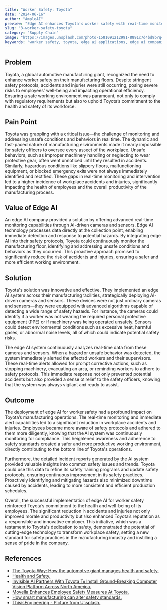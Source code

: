 ```yaml
---
title: "Worker Safety: Toyota"
date: "2024-06-16"
author: "AmpleAI"
preview: "Edge AI enhances Toyota's worker safety with real-time monitoring and hazard detection and reducing accidents. Key for edge AI applications."
slug: "3-worker-safety-toyota"
category: "Supply Chain"
image: "https://images.unsplash.com/photo-1581091212991-8891c7d4bd9b?q=80&w=2787&auto=format&fit=crop&ixlib=rb-4.0.3&ixid=M3wxMjA3fDB8MHxwaG90by1wYWdlfHx8fGVufDB8fHx8fA%3D%3D"
keywords: "worker safety, toyota, edge ai applications, edge ai companies"
---
```


## Problem
Toyota, a global automotive manufacturing giant, recognized the need to enhance worker safety on their manufacturing floors. Despite stringent safety protocols, accidents and injuries were still occurring, posing severe risks to employees’ well-being and impacting operational efficiency. Ensuring a safe working environment was paramount, not only to comply with regulatory requirements but also to uphold Toyota’s commitment to the health and safety of its workforce.

## Pain Point
Toyota was grappling with a critical issue—the challenge of monitoring and addressing unsafe conditions and behaviors in real time. The dynamic and fast-paced nature of manufacturing environments made it nearly impossible for safety officers to oversee every aspect of the workplace. Unsafe behaviors, such as improper machinery handling or neglecting to wear protective gear, often went unnoticed until they resulted in accidents. Similarly, hazardous conditions like slippery floors, malfunctioning equipment, or blocked emergency exits were not always immediately identified and rectified. These gaps in real-time monitoring and intervention led to a higher incidence of workplace accidents and injuries, significantly impacting the health of employees and the overall productivity of the manufacturing process.

## Value of Edge AI
An edge AI company provided a solution by offering advanced real-time monitoring capabilities through AI-driven cameras and sensors. Edge AI technology processes data directly at the collection point, enabling immediate detection and response to potential hazards. By integrating edge AI into their safety protocols, Toyota could continuously monitor the manufacturing floor, identifying and addressing unsafe conditions and behaviors as they occurred. This proactive approach promised to significantly reduce the risk of accidents and injuries, ensuring a safer and more efficient working environment.

## Solution
Toyota's solution was innovative and effective. They implemented an edge AI system across their manufacturing facilities, strategically deploying AI-driven cameras and sensors. These devices were not just ordinary cameras and sensors—they were equipped with advanced algorithms capable of detecting a wide range of safety hazards. For instance, the cameras could identify if a worker was not wearing the required personal protective equipment (PPE) or if machinery was being operated unsafely. Sensors could detect environmental conditions such as excessive heat, harmful gases, or abnormal noise levels, all of which could indicate potential safety risks.

The edge AI system continuously analyzes real-time data from these cameras and sensors. When a hazard or unsafe behavior was detected, the system immediately alerted the affected workers and their supervisors. These real-time alerts allowed for prompt corrective actions, such as stopping machinery, evacuating an area, or reminding workers to adhere to safety protocols. This immediate response not only prevented potential accidents but also provided a sense of relief to the safety officers, knowing that the system was always vigilant and ready to assist.

## Outcome
The deployment of edge AI for worker safety had a profound impact on Toyota’s manufacturing operations. The real-time monitoring and immediate alert capabilities led to a significant reduction in workplace accidents and injuries. Employees became more aware of safety protocols and adhered to them more diligently, knowing that the AI system was continuously monitoring for compliance. This heightened awareness and adherence to safety standards created a safer and more productive working environment, directly contributing to the bottom line of Toyota's operations.

Furthermore, the detailed incident reports generated by the AI system provided valuable insights into common safety issues and trends. Toyota could use this data to refine its safety training programs and update safety protocols, ensuring continuous improvement in its safety practices. Proactively identifying and mitigating hazards also minimized downtime caused by accidents, leading to more consistent and efficient production schedules.

Overall, the successful implementation of edge AI for worker safety reinforced Toyota’s commitment to the health and well-being of its employees. The significant reduction in accidents and injuries not only improved morale and productivity but also enhanced Toyota’s reputation as a responsible and innovative employer. This initiative, which was a testament to Toyota's dedication to safety, demonstrated the potential of cutting-edge technology to transform workplace safety, setting a new standard for safety practices in the manufacturing industry and instilling a sense of pride in the company.

## References

- [The Toyota Way: How the automotive giant manages health and safety.](https://manufacturingdigital.com/ai-and-automation/toyota-way-how-automotive-giant-manages-health-and-safety)
- [Health and Safety.](https://global.toyota/en/sustainability/esg/health-safety/)
- [Invisible AI Partners With Toyota To Install Ground-Breaking Computer Vision Platform Across North America.](https://www.invisible.ai/news/invisible-ai-partners-with-toyota-to-install-ground-breaking-computer-vision-platform-across-north-america)
- [Movella Enhances Employee Safety Measures At Toyota.](https://www.movella.com/company/press-room/movella-enhances-employee-safety-measures-at-toyota)
- [How smart manufacturing can alter safety standards.](https://manufacturingdigital.com/smart-manufacturing/how-smart-manufacturing-can-alter-safety-standards)
- [ThisisEngineering - Picture from Unsplash.](https://unsplash.com/photos/man-in-black-jacket-sitting-on-black-chair-WjOWazUPAss?utm_content=creditCopyText&utm_medium=referral&utm_source=unsplash)
